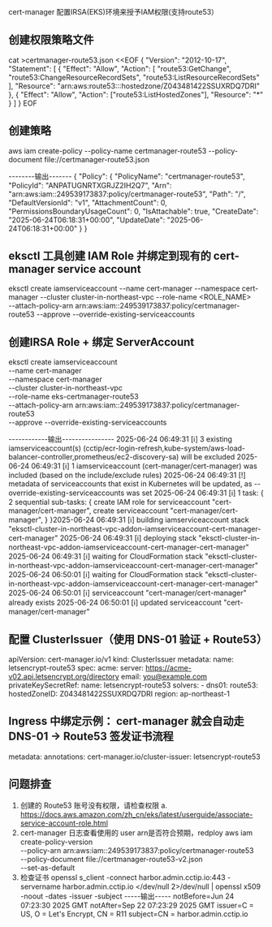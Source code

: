 cert-manager 配置IRSA(EKS)环境来授予IAM权限(支持route53）
## 创建权限策略文件
cat >certmanager-route53.json <<EOF
{
  "Version": "2012-10-17",
  "Statement": [
    {
      "Effect": "Allow",
      "Action": [
        "route53:GetChange",
        "route53:ChangeResourceRecordSets",
        "route53:ListResourceRecordSets"
      ],
      "Resource": "arn:aws:route53:::hostedzone/Z043481422SSUXRDQ7DRI"
    },
    {
      "Effect": "Allow",
      "Action": ["route53:ListHostedZones"],
      "Resource": "*"
    }
  ]
}
EOF
## 创建策略
aws iam create-policy --policy-name certmanager-route53 --policy-document file://certmanager-route53.json

--------输出-------
{
    "Policy": {
        "PolicyName": "certmanager-route53",
        "PolicyId": "ANPATUGNRTXGRJZ2IH2Q7",
        "Arn": "arn:aws:iam::249539173837:policy/certmanager-route53",
        "Path": "/",
        "DefaultVersionId": "v1",
        "AttachmentCount": 0,
        "PermissionsBoundaryUsageCount": 0,
        "IsAttachable": true,
        "CreateDate": "2025-06-24T06:18:31+00:00",
        "UpdateDate": "2025-06-24T06:18:31+00:00"
    }
}
## eksctl 工具创建 IAM Role 并绑定到现有的 cert-manager service account
 eksctl create iamserviceaccount --name cert-manager --namespace cert-manager --cluster cluster-in-northeast-vpc --role-name <ROLE_NAME> \
    --attach-policy-arn arn:aws:iam::249539173837:policy/certmanager-route53 --approve --override-existing-serviceaccounts 
## 创建IRSA Role + 绑定 ServerAccount
eksctl create iamserviceaccount \
  --name cert-manager \
  --namespace cert-manager \
  --cluster cluster-in-northeast-vpc \
  --role-name eks-certmanager-route53 \
  --attach-policy-arn arn:aws:iam::249539173837:policy/certmanager-route53 \
  --approve --override-existing-serviceaccounts
  
  ------------输出----------------
  2025-06-24 06:49:31 [ℹ]  3 existing iamserviceaccount(s) (cctip/ecr-login-refresh,kube-system/aws-load-balancer-controller,prometheus/ec2-discovery-sa) will be excluded
2025-06-24 06:49:31 [ℹ]  1 iamserviceaccount (cert-manager/cert-manager) was included (based on the include/exclude rules)
2025-06-24 06:49:31 [!]  metadata of serviceaccounts that exist in Kubernetes will be updated, as --override-existing-serviceaccounts was set
2025-06-24 06:49:31 [ℹ]  1 task: { 
    2 sequential sub-tasks: { 
        create IAM role for serviceaccount "cert-manager/cert-manager",
        create serviceaccount "cert-manager/cert-manager",
    } }2025-06-24 06:49:31 [ℹ]  building iamserviceaccount stack "eksctl-cluster-in-northeast-vpc-addon-iamserviceaccount-cert-manager-cert-manager"
2025-06-24 06:49:31 [ℹ]  deploying stack "eksctl-cluster-in-northeast-vpc-addon-iamserviceaccount-cert-manager-cert-manager"
2025-06-24 06:49:31 [ℹ]  waiting for CloudFormation stack "eksctl-cluster-in-northeast-vpc-addon-iamserviceaccount-cert-manager-cert-manager"
2025-06-24 06:50:01 [ℹ]  waiting for CloudFormation stack "eksctl-cluster-in-northeast-vpc-addon-iamserviceaccount-cert-manager-cert-manager"
2025-06-24 06:50:01 [ℹ]  serviceaccount "cert-manager/cert-manager" already exists
2025-06-24 06:50:01 [ℹ]  updated serviceaccount "cert-manager/cert-manager"
## 配置 ClusterIssuer（使用 DNS-01 验证 + Route53）
apiVersion: cert-manager.io/v1
kind: ClusterIssuer
metadata:
  name: letsencrypt-route53
spec:
  acme:
    server: https://acme-v02.api.letsencrypt.org/directory
    email: you@example.com
    privateKeySecretRef:
      name: letsencrypt-route53
    solvers:
    - dns01:
        route53:
          hostedZoneID: Z043481422SSUXRDQ7DRI
          region: ap-northeast-1
## Ingress 中绑定示例： cert-manager 就会自动走 DNS-01 → Route53 签发证书流程
metadata:
  annotations:
    cert-manager.io/cluster-issuer: letsencrypt-route53
    
## 问题排查
1. 创建的 Route53 账号没有权限，请检查权限
  a.  https://docs.aws.amazon.com/zh_cn/eks/latest/userguide/associate-service-account-role.html
2. cert-manager 日志查看使用的 user arn是否符合预期，redploy
aws iam create-policy-version \
  --policy-arn arn:aws:iam::249539173837:policy/certmanager-route53 \
  --policy-document file://certmanager-route53-v2.json \
  --set-as-default
3. 检查证书
openssl s_client -connect harbor.admin.cctip.io:443 -servername harbor.admin.cctip.io </dev/null 2>/dev/null | openssl x509 -noout -dates -issuer -subject
-----输出-----
notBefore=Jun 24 07:23:30 2025 GMT
notAfter=Sep 22 07:23:29 2025 GMT
issuer=C = US, O = Let's Encrypt, CN = R11
subject=CN = harbor.admin.cctip.io
